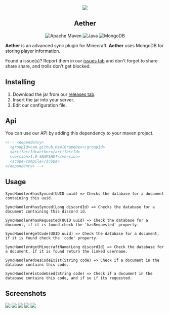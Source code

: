<div align="center">

<img src="https://i.imgur.com/ojRC8D9.png"></img>
## Aether

</small></i>

![Apache Maven](https://img.shields.io/badge/Apache%20Maven-C71A36?style=for-the-badge&logo=Apache%20Maven&logoColor=white)
![Java](https://img.shields.io/badge/java-%23ED8B00.svg?style=for-the-badge&logo=java&logoColor=white)
![MongoDB](https://img.shields.io/badge/MongoDB-%234ea94b.svg?style=for-the-badge&logo=mongodb&logoColor=white)

</div>

**Aether** is an advanced sync plugin for Minecraft. **Aether** uses MongoDB for storing player information.


Found a issue(s)? Report them in our <a href="https://github.com/RealGrapeDev/Aether/issues">issues tab</a> and don't forget to share share share, and trolls don't get blocked.

## Installing
1. Download the jar from our <a href="https://github.com/RealGrapeDev/Aether/releases">releases tab</a>.
2. Insert the jar into your server.
3. Edit our configuration file.

## Api

You can use our API by adding this dependency to your maven project.
```xml
<!-- <dependency>
  <groupId>com.github.RealGrapeDev</groupId>
  <artifactId>aether</artifactId>
  <version>1.0-SNAPSHOT</version>
  <scope>compile</scope>
</dependency> -->
```

## Usage

```
SyncHandler#hasSynced(UUID uuid) => Checks the database for a document containing this uuid.

SyncHandler#hasSynced(Long discordId) => Checks the database for a document containing this discord id.

SyncHandler#hasRequested(UUID uuid) => Check the database for a document, if it is found check the 'hasRequested' property.

SyncHandler#getCode(UUID uuid) => Check the database for a document, if it is found check the 'code' property.

SyncHandler#getMinecraftName(Long discordId) => Check the database for a document, if it is found return the linked username.

SyncHandler#doesCodeExist(String code) => Check if a document in the database contains this code.

SyncHandler#isCodeUsed(String code) => Check if a document in the database contains this code, and if so if its requested.

```

## Screenshots
<img src="https://images-ext-2.discordapp.net/external/fF8iEMBaiPQV3Kgas2X4XTMN77_2nC4pSuGGGQA_m0A/http/violetdev.me/i/w6zn6.png"></img>
<img src="https://images-ext-1.discordapp.net/external/OBPrz2R11GCDDdzWqKSnjv1boJTRWX2oaFilzSY5lhc/http/violetdev.me/i/jepot.png"></img>
<img src="https://images-ext-2.discordapp.net/external/99DtmTs0wPsNQhDbbL7p_IFmYP6bAuEYzqElqs3EorU/http/violetdev.me/i/krqfg.png"></img>
<img src="https://images-ext-2.discordapp.net/external/Ll69HajpCwWlr4Doca-Za7EJwYnkjL1J4PeivVvZEvs/http/violetdev.me/i/aqxvr.png"></img>
<img src="https://images-ext-2.discordapp.net/external/GEsgBXdsvMTJIpggrk4p2pR2VPDmpl4tjjSO7mCRkHk/http/violetdev.me/i/6fyvz.png"></img>